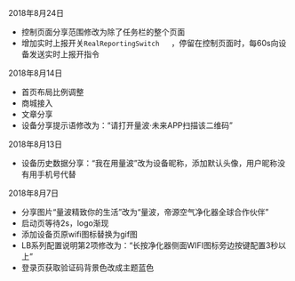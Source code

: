 2018年8月24日

- 控制页面分享范围修改为除了任务栏的整个页面
- 增加实时上报开关`RealReportingSwitch   `，停留在控制页面时，每60s向设备发送实时上报开指令

2018年8月14日

- 首页布局比例调整
- 商城接入
- 文章分享
- 设备分享提示语修改为：“请打开量波·未来APP扫描该二维码”

2018年8月13日

- 设备历史数据分享：“我在用量波”改为设备昵称，添加默认头像，用户昵称没有用手机号代替

2018年8月7日

- 分享图片“量波精致你的生活”改为“量波，帝源空气净化器全球合作伙伴”
- 启动页等待2s，logo渐现
- 添加设备页原wifi图标替换为gif图
- LB系列配置说明第2项修改为：“长按净化器侧面WIFI图标旁边按键配置3秒以上”
- 登录页获取验证码背景色改成主题蓝色



